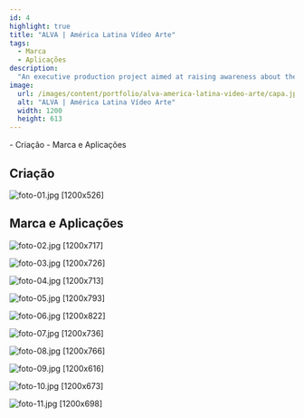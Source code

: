 ```yaml
---
id: 4
highlight: true
title: "ALVA | América Latina Vídeo Arte"
tags:
  - Marca
  - Aplicações
description:
  "An executive production project aimed at raising awareness about the importance of traffic safety."
image:
  url: /images/content/portfolio/alva-america-latina-video-arte/capa.jpg
  alt: "ALVA | América Latina Vídeo Arte"
  width: 1200
  height: 613
---
```

<Titulo />

<Tags />

<IconeCompartilhar />

<ImagemPrincipal />

<Toc>
- Criação
- Marca e Aplicações
</Toc>

## Criação

![foto-01.jpg [1200x526] ](/images/content/portfolio/alva-america-latina-video-arte/foto-01.jpg)

## Marca e Aplicações

![foto-02.jpg [1200x717] ](/images/content/portfolio/alva-america-latina-video-arte/foto-02.jpg)

![foto-03.jpg [1200x726] ](/images/content/portfolio/alva-america-latina-video-arte/foto-03.jpg)

![foto-04.jpg [1200x713] ](/images/content/portfolio/alva-america-latina-video-arte/foto-04.jpg)

![foto-05.jpg [1200x793] ](/images/content/portfolio/alva-america-latina-video-arte/foto-05.jpg)

![foto-06.jpg [1200x822] ](/images/content/portfolio/alva-america-latina-video-arte/foto-06.jpg)

![foto-07.jpg [1200x736] ](/images/content/portfolio/alva-america-latina-video-arte/foto-07.jpg)

![foto-08.jpg [1200x766] ](/images/content/portfolio/alva-america-latina-video-arte/foto-08.jpg)

![foto-09.jpg [1200x616] ](/images/content/portfolio/alva-america-latina-video-arte/foto-09.jpg)

![foto-10.jpg [1200x673] ](/images/content/portfolio/alva-america-latina-video-arte/foto-10.jpg)

![foto-11.jpg [1200x698] ](/images/content/portfolio/alva-america-latina-video-arte/foto-11.jpg)

<BotaoCompartilhar />

<Espaco altura="40px" />
